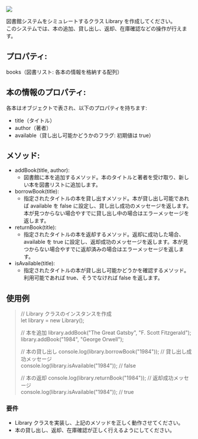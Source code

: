 <img src="https://img.shields.io/badge/-JavaScript-000000.svg?style=for-the-badge&logo=JavaScript&logoColor=F7DF1E">

図書館システムをシミュレートするクラス Library を作成してください。  
このシステムでは、本の追加、貸し出し、返却、在庫確認などの操作が行えます。

## プロパティ:

books（図書リスト: 各本の情報を格納する配列）

## 本の情報のプロパティ:

各本はオブジェクトで表され、以下のプロパティを持ちます:

- title（タイトル）
- author（著者）
- available（貸し出し可能かどうかのフラグ: 初期値は true）

## メソッド:

- addBook(title, author):
  - 図書館に本を追加するメソッド。本のタイトルと著者を受け取り、新しい本を図書リストに追加します。
- borrowBook(title):
  - 指定されたタイトルの本を貸し出すメソッド。本が貸し出し可能であれば available を false に設定し、貸し出し成功のメッセージを返します。本が見つからない場合やすでに貸し出し中の場合はエラーメッセージを返します。
- returnBook(title):
  - 指定されたタイトルの本を返却するメソッド。返却に成功した場合、available を true に設定し、返却成功のメッセージを返します。本が見つからない場合やすでに返却済みの場合はエラーメッセージを返します。
- isAvailable(title):
  - 指定されたタイトルの本が貸し出し可能かどうかを確認するメソッド。利用可能であれば true、そうでなければ false を返します。

## 使用例

> // Library クラスのインスタンスを作成  
> let library = new Library();
>
> // 本を追加
> library.addBook("The Great Gatsby", "F. Scott Fitzgerald");  
> library.addBook("1984", "George Orwell");
>
> // 本の貸し出し
> console.log(library.borrowBook("1984")); // 貸し出し成功メッセージ  
> console.log(library.isAvailable("1984")); // false
>
> // 本の返却
> console.log(library.returnBook("1984")); // 返却成功メッセージ  
> console.log(library.isAvailable("1984")); // true

### 要件

- Library クラスを実装し、上記のメソッドを正しく動作させてください。
- 本の貸し出し、返却、在庫確認が正しく行えるようにしてください。

